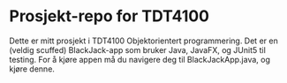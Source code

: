 # Prosjekt-repo for TDT4100

Dette er mitt prosjekt i TDT4100 Objektorientert programmering. Det er en (veldig scuffed) BlackJack-app som bruker Java, JavaFX, og JUnit5 til testing. For å kjøre appen må du navigere deg til BlackJackApp.java, og kjøre denne. 


